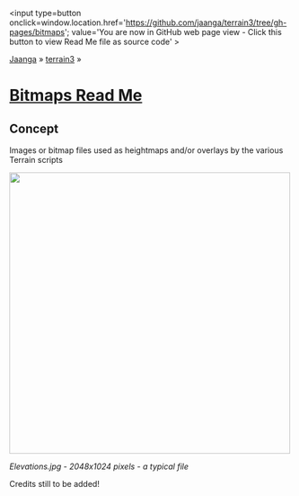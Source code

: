 <span style=display:none; >[You are now in GitHub source code view - click this link to view Read Me file as a web page]
( https://jaanga.github.io/terrain3/bitmaps/index.html "View file as a web page." ) </span>
<input type=button onclick=window.location.href='https://github.com/jaanga/terrain3/tree/gh-pages/bitmaps'; value='You are now in GitHub web page view - Click this button to view Read Me file as source code' >

[Jaanga]( http://jaanga.github.io ) &raquo; [terrain3]( https://jaanga.github.io/terrain3/ ) &raquo; 


[Bitmaps Read Me]( https://jaanga.github.io/terrain3/#bitmaps )
===

## Concept

Images or bitmap files used as heightmaps and/or overlays by the various Terrain scripts


<img src=https://jaanga.github.io/terrain3/bitmaps/Elevation.jpg width=500 >

_Elevations.jpg - 2048x1024 pixels - a typical file_

Credits still to be added!
